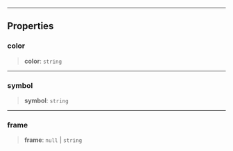 ***

## Properties

### color

> **color**: `string`

***

### symbol

> **symbol**: `string`

***

### frame

> **frame**: `null` | `string`
